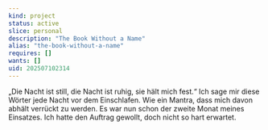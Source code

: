 ```yaml
---
kind: project
status: active
slice: personal
description: "The Book Without a Name"
alias: "the-book-without-a-name"
requires: []
wants: []
uid: 202507102314
---
```


„Die Nacht ist still, die Nacht ist ruhig, sie hält mich fest.“ 
Ich sage mir diese Wörter jede Nacht vor dem Einschlafen. Wie ein Mantra, dass mich davon abhält verrückt zu werden. Es war nun schon der zweite Monat meines Einsatzes. Ich hatte den Auftrag gewollt, doch nicht so hart erwartet. 
